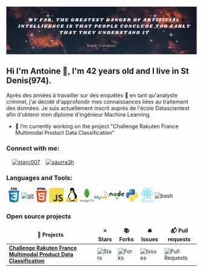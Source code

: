 ![Cover](https://github.com/AntoinePELAMOURGUES/AntoinePELAMOURGUES/blob/main/img/github.png)

## Hi I'm Antoine 👋, I'm 42 years old and I live in St Denis(974).

Après des années à travailler sur des enquêtes :cop: en tant qu'analyste criminel, j'ai décidé d'approfondir mes connaissances liées au traitement des données. Je suis actuellement inscrit auprès de l'école Datascientest afin d'obtenir mon dîplome d'ingénieur Machine Learning. 

- 🔭 I’m currently working on the project "Challenge Rakuten France Multimodal Product Data Classification"

<h3 align="left">Connect with me:</h3>
<p align="left" style="display: flex; align-items:center">
<a href="https://www.linkedin.com/in/antoine-pelamourgues-4533ab28a" target="blank" style="margin-left:15px"><img align="center" src="https://raw.githubusercontent.com/rahuldkjain/github-profile-readme-generator/master/src/images/icons/Social/linked-in-alt.svg" alt="starc007" height="30" width="30" /></a>
<a href="https://instagram.com/antoine_pela" target="blank" style="margin-left:15px"><img align="center" src="https://raw.githubusercontent.com/rahuldkjain/github-profile-readme-generator/master/src/images/icons/Social/instagram.svg" alt="saurra3h" height="30" width="30" /></a>
</p>

<h3 align="left">Languages and Tools:</h3>
<p align="left" style="display: flex; align-items:center; flex-wrap: wrap;"> <a href="https://www.w3schools.com/css/" target="_blank" rel="noreferrer"> <img src="https://raw.githubusercontent.com/devicons/devicon/master/icons/css3/css3-original-wordmark.svg" alt="css3" width="40" height="40"/> </a> <a href="https://git-scm.com/" target="_blank" rel="noreferrer"> <img src="https://www.vectorlogo.zone/logos/git-scm/git-scm-icon.svg" alt="git" width="40" height="40"/> </a> <a href="https://www.w3.org/html/" target="_blank" rel="noreferrer"> <img src="https://raw.githubusercontent.com/devicons/devicon/master/icons/html5/html5-original-wordmark.svg" alt="html5" width="40" height="40"/> </a> <a href="https://developer.mozilla.org/en-US/docs/Web/JavaScript" target="_blank" rel="noreferrer"> <img src="https://raw.githubusercontent.com/devicons/devicon/master/icons/javascript/javascript-original.svg" alt="javascript" width="40" height="40"/> </a> <a href="https://www.linux.org/" target="_blank" rel="noreferrer"> <img src="https://raw.githubusercontent.com/devicons/devicon/master/icons/linux/linux-original.svg" alt="linux" width="40" height="40"/> </a> <a href="https://www.mongodb.com/" target="_blank" rel="noreferrer"> <img src="https://raw.githubusercontent.com/devicons/devicon/master/icons/mongodb/mongodb-original-wordmark.svg" alt="mongodb" width="40" height="40"/> </a> <a href="https://www.mysql.com/" target="_blank" rel="noreferrer"> <img src="https://raw.githubusercontent.com/devicons/devicon/master/icons/mysql/mysql-original-wordmark.svg" alt="mysql" width="40" height="40"/> </a> <a href="https://nodejs.org" target="_blank" rel="noreferrer"> <img src="https://raw.githubusercontent.com/devicons/devicon/master/icons/nodejs/nodejs-original-wordmark.svg" alt="nodejs" width="40" height="40"/> </a> <a href="https://www.python.org" target="_blank" rel="noreferrer"> <img src="https://raw.githubusercontent.com/devicons/devicon/master/icons/python/python-original.svg" alt="python" width="40" height="40"/> </a> <a href="https://reactjs.org/" target="_blank" rel="noreferrer"> <img src="https://raw.githubusercontent.com/devicons/devicon/master/icons/react/react-original-wordmark.svg" alt="react" width="40" height="40"/> </a> <a> <img src="https://raw.githubusercontent.com/jmnote/z-icons/master/svg/bash.svg" alt="bash" width="40" height="40"/> </a> </p>

<h3>Open source projects</h3>
<table>
  <thead align="center">
    <tr border: none;>
      <td><b>🎁 Projects</b></td>
      <td><b>⭐ Stars</b></td>
      <td><b>📚 Forks</b></td>
      <td><b>🛎 Issues</b></td>
      <td><b>📬 Pull requests</b></td>
    </tr>
  </thead>
  <tbody>
    <tr>
      <td><a href="https://github.com/AntoinePELAMOURGUES/PROJET_CHALLENGE_RAKUTEN"><b>Challenge Rakuten France Multimodal Product Data Classification</b></a></td>
      <td><img alt="Stars" src="https://img.shields.io/github/stars/AntoinePELAMOURGUES/PROJET_CHALLENGE_RAKUTEN?style=flat-square&labelColor=343b41"/></td>
      <td><img alt="Forks" src="https://img.shields.io/github/forks/tAntoinePELAMOURGUES/PROJET_CHALLENGE_RAKUTEN?style=flat-square&labelColor=343b41"/></td>
      <td><img alt="Issues" src="https://img.shields.io/github/issues/AntoinePELAMOURGUES/PROJET_CHALLENGE_RAKUTEN?style=flat-square&labelColor=343b41"/></td>
      <td><img alt="Pull Requests" src="https://img.shields.io/github/issues-pr/AntoinePELAMOURGUES/PROJET_CHALLENGE_RAKUTEN?style=flat-square&labelColor=343b41"/></td>
    </tr>
